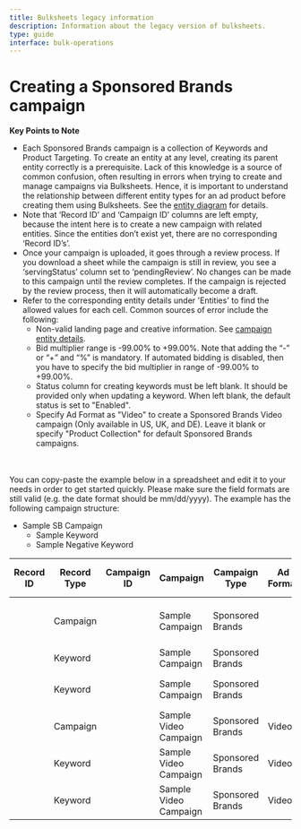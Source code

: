 ```yaml
---
title: Bulksheets legacy information
description: Information about the legacy version of bulksheets.
type: guide
interface: bulk-operations
---
```


# Creating a Sponsored Brands campaign 

__Key Points to Note__

* Each Sponsored Brands campaign is a collection of Keywords and Product Targeting. To create an entity at any level, creating its parent entity correctly is a prerequisite. Lack of this knowledge is a source of common confusion, often resulting in errors when trying to create and manage campaigns via Bulksheets. Hence, it is important to understand the relationship between different entity types for an ad product before creating them using Bulksheets. See the [entity diagram](bulksheets/sb/sb-entities/sb-entity-hierarchy) for details.
* Note that ‘Record ID’ and ‘Campaign ID’ columns are left empty, because the intent here is to create a new campaign with related entities. Since the entities don’t exist yet, there are no corresponding ‘Record ID’s’.
* Once your campaign is uploaded, it goes through a review process. If you download a sheet while the campaign is still in review, you see a ‘servingStatus’ column set to ‘pendingReview’. No changes can be made to this campaign until the review completes. If the campaign is rejected by the review process, then it will automatically become a draft.
* Refer to the corresponding entity details under 'Entities' to find the allowed values for each cell. Common sources of error include the following:
  * Non-valid landing page and creative information. See [campaign entity details](bulksheets/sb/sb-entities/sb-entity-campaign).
  * Bid multiplier range is -99.00% to +99.00%. Note that adding the “-” or “+” and “%” is mandatory. If automated bidding is disabled, then you have to specify the bid multiplier in range of -99.00% to +99.00%.
  * Status column for creating keywords must be left blank. It should be provided only when updating a keyword. When left blank, the default status is set to "Enabled".
  * Specify Ad Format as "Video" to create a Sponsored Brands Video campaign (Only available in US, UK, and DE). Leave it blank or specify "Product Collection" for default Sponsored Brands campaigns.

<br/>
<br/>
You can copy-paste the example below in a spreadsheet and edit it to your needs in order to get started quickly. Please make sure the field formats are still valid (e.g. the date format should be mm/dd/yyyy). The example has the following campaign structure:

* Sample SB Campaign
  * Sample Keyword
  * Sample Negative Keyword


| Record ID | Record Type | Campaign ID | Campaign              | Campaign Type    | Ad Format   | Budget | Budget Type | Portfolio ID | Campaign Start Date | Campaign End Date | Landing Page Url                                                        | Landing Page ASINs | Brand Name                 | Brand Entity ID | Brand Logo Asset ID  | Headline                 | Creative ASINs                   | Media ID      | Automated Bidding | Bid Multiplier | Max Bid | Keyword                 | Match Type     | Campaign Status | Status  |
|-----------|-------------|-------------|-----------------------|------------------|-------------|--------|-------------|--------------|---------------------|-------------------|-------------------------------------------------------------------------|--------------------|----------------------------|-----------------|----------------------|--------------------------|----------------------------------|---------------|-------------------|----------------|---------|-------------------------|----------------|-----------------|---------|
|   <br/>   | Campaign    |             | Sample Campaign       | Sponsored Brands |             | 10     | Daily       |              | 04/23/2021          | 04/30/2021        | https://www.amazon.com/stores/page/02D1F273-90BF-44DD-8246-375256F76198 |                    | Sample Creative Brand Name |                 | AWz-C_2InEZrJWCZIR5a | Sample Creative Headline | B018UQ5AMS,B07PC7MHQ8,B07C1XC3GF |               | enabled           |                |         |                         |                | enabled         |         |
|           | Keyword     |             | Sample Campaign       | Sponsored Brands |             |        |             |              |                     |                   |                                                                         |                    |                            |                 |                      |                          |                                  |               |                   |                | 0.5     | Sample Keyword          | Exact          |                 | enabled |
|           | Keyword     |             | Sample Campaign       | Sponsored Brands |             |        |             |              |                     |                   |                                                                         |                    |                            |                 |                      |                          |                                  |               |                   |                |         | Sample Negative Keyword | Negative Exact |                 | enabled |
|   <br/>   | Campaign    |             | Sample Video Campaign | Sponsored Brands | Video       | 10     | Daily       |              | 04/23/2021          | 04/30/2021        |                                                                         |                    |                            | ENTITY1233121   |                      |                          | B018UQ5AMS                       | ams123.3123.d |                   |                |         |                         |                | enabled         |         |
|           | Keyword     |             | Sample Video Campaign | Sponsored Brands | Video       |        |             |              |                     |                   |                                                                         |                    |                            |                 |                      |                          |                                  |               |                   |                | 0.5     | Sample Keyword          | Exact          |                 | enabled |
|           | Keyword     |             | Sample Video Campaign | Sponsored Brands | Video       |        |             |              |                     |                   |                                                                         |                    |                            |                 |                      |                          |                                  |               |                   |                |         | Sample Negative Keyword | Negative Exact |                 | enabled |